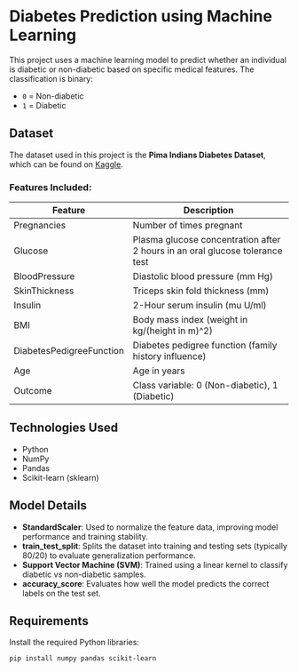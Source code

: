 # Diabetes Prediction using Machine Learning

This project uses a machine learning model to predict whether an individual is diabetic or non-diabetic based on specific medical features. The classification is binary:
- `0` = Non-diabetic
- `1` = Diabetic

##  Dataset

The dataset used in this project is the **Pima Indians Diabetes Dataset**, which can be found on [Kaggle](https://www.kaggle.com/datasets/uciml/pima-indians-diabetes-database).

### Features Included:

| Feature                   | Description                                                                 |
|---------------------------|-----------------------------------------------------------------------------|
| Pregnancies               | Number of times pregnant                                                    |
| Glucose                   | Plasma glucose concentration after 2 hours in an oral glucose tolerance test |
| BloodPressure             | Diastolic blood pressure (mm Hg)                                           |
| SkinThickness             | Triceps skin fold thickness (mm)                                           |
| Insulin                   | 2-Hour serum insulin (mu U/ml)                                             |
| BMI                       | Body mass index (weight in kg/(height in m)^2)                             |
| DiabetesPedigreeFunction  | Diabetes pedigree function (family history influence)                      |
| Age                       | Age in years                                                               |
| Outcome                   | Class variable: 0 (Non-diabetic), 1 (Diabetic)                             |

##  Technologies Used

- Python
- NumPy
- Pandas
- Scikit-learn (sklearn)

## Model Details

- **StandardScaler**: Used to normalize the feature data, improving model performance and training stability.
- **train_test_split**: Splits the dataset into training and testing sets (typically 80/20) to evaluate generalization performance.
- **Support Vector Machine (SVM)**: Trained using a linear kernel to classify diabetic vs non-diabetic samples.
- **accuracy_score**: Evaluates how well the model predicts the correct labels on the test set.

  
##  Requirements

Install the required Python libraries:

```bash
pip install numpy pandas scikit-learn

